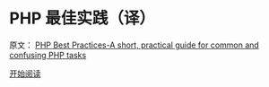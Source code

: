 PHP 最佳实践（译）
============

原文： [PHP Best Practices-A short, practical guide for common and confusing PHP tasks](https://phpbestpractices.org/)

[开始阅读](http://justjavac.com/PHP-Best-Practices-zh_CN/)
